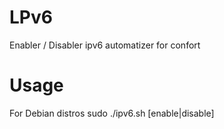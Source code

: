 # LPv6
Enabler / Disabler ipv6 automatizer for confort

# Usage
For Debian distros
sudo ./ipv6.sh [enable|disable]
